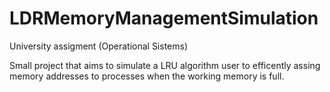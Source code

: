 # LDRMemoryManagementSimulation
University assigment (Operational Sistems)

Small project that aims to simulate a LRU algorithm user to efficently assing memory addresses to processes when the working memory is full.
